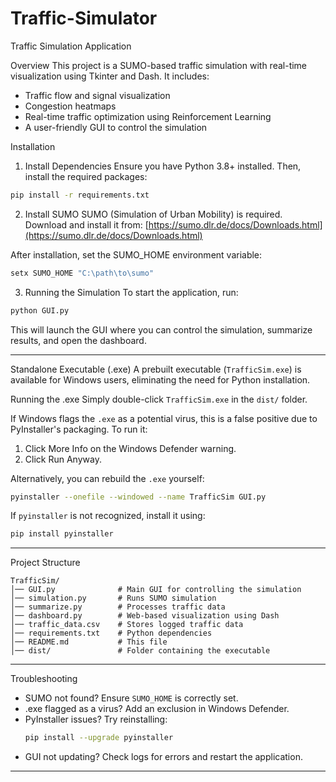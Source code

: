 # Traffic-Simulator
Traffic Simulation Application

Overview
This project is a SUMO-based traffic simulation with real-time visualization using Tkinter and Dash. It includes:
- Traffic flow and signal visualization
- Congestion heatmaps
- Real-time traffic optimization using Reinforcement Learning
- A user-friendly GUI to control the simulation

Installation
1. Install Dependencies
Ensure you have Python 3.8+ installed. Then, install the required packages:
```bash
pip install -r requirements.txt
```

2. Install SUMO
SUMO (Simulation of Urban Mobility) is required. Download and install it from:
[https://sumo.dlr.de/docs/Downloads.html](https://sumo.dlr.de/docs/Downloads.html)

After installation, set the SUMO_HOME environment variable:
```bash
setx SUMO_HOME "C:\path\to\sumo"
```

3. Running the Simulation
To start the application, run:
```bash
python GUI.py
```
This will launch the GUI where you can control the simulation, summarize results, and open the dashboard.

---

Standalone Executable (.exe)
A prebuilt executable (`TrafficSim.exe`) is available for Windows users, eliminating the need for Python installation.

Running the .exe
Simply double-click `TrafficSim.exe` in the `dist/` folder.

If Windows flags the `.exe` as a potential virus, this is a false positive due to PyInstaller's packaging. To run it:
1. Click More Info on the Windows Defender warning.
2. Click Run Anyway.

Alternatively, you can rebuild the `.exe` yourself:
```bash
pyinstaller --onefile --windowed --name TrafficSim GUI.py
```

If `pyinstaller` is not recognized, install it using:
```bash
pip install pyinstaller
```

---

Project Structure
```
TrafficSim/
│── GUI.py              # Main GUI for controlling the simulation
│── simulation.py       # Runs SUMO simulation
│── summarize.py        # Processes traffic data
│── dashboard.py        # Web-based visualization using Dash
│── traffic_data.csv    # Stores logged traffic data
│── requirements.txt    # Python dependencies
│── README.md           # This file
│── dist/               # Folder containing the executable
```

---

Troubleshooting
- SUMO not found? Ensure `SUMO_HOME` is correctly set.
- .exe flagged as a virus? Add an exclusion in Windows Defender.
- PyInstaller issues? Try reinstalling:
  ```bash
  pip install --upgrade pyinstaller
  ```
- GUI not updating? Check logs for errors and restart the application.

---


